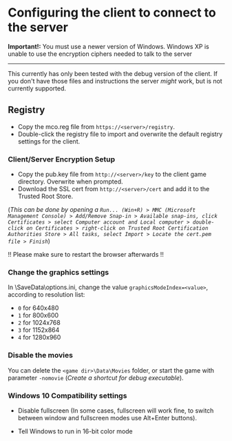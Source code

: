 # Configuring the client to connect to the server

**Important!:** You must use a newer version of Windows. Windows XP is unable to use the encryption ciphers needed to talk to the server

---

This currently has only been tested with the debug version of the client. If you don't have those files and instructions the server _might_ work, but is not currently supported.

## Registry

- Copy the mco.reg file from `https://<server>/registry`.
- Double-click the registry file to import and overwrite the default registry settings for the client.

### Client/Server Encryption Setup

- Copy the pub.key file from `http://<server>/key` to the client game directory. Overwrite when prompted.
- Download the SSL cert from `http://<server>/cert` and add it to the Trusted Root Store.

(_This can be done by opening a `Run... (Win+R) > MMC (Microsoft Management Console) > Add/Remove Snap-in > Available snap-ins, click Certificates > select Computer account and Local computer > double-click on Certificates > right-click on Trusted Root Certification Authorities Store > All tasks, select Import > Locate the cert.pem file > Finish`_)

!! Please make sure to restart the browser afterwards !!

### Change the graphics settings

In <game dir>\SaveData\options.ini, change the value `graphicsModeIndex=<value>`, according to resolution list:

- `0` for 640x480
- `1` for 800x600
- `2` for 1024x768
- `3` for 1152x864
- `4` for 1280x960

### Disable the movies

You can delete the `<game dir>\Data\Movies` folder, or start the game with parameter `-nomovie` (_Create a shortcut for debug executable_).

### Windows 10 Compatibility settings

- Disable fullscreen (In some cases, fullscreen will work fine, to switch between window and fullscreen modes use Alt+Enter buttons).

- Tell Windows to run in 16-bit color mode
